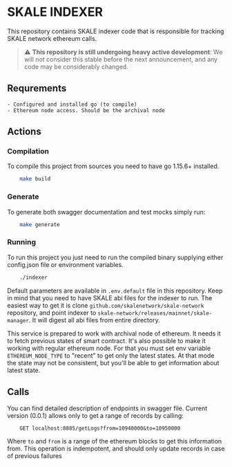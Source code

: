 # SKALE INDEXER

This repository contains SKALE indexer code that is responsible for tracking SKALE network ethereum calls.

> :warning: **This repository is still undergoing heavy active development**: We will not consider this stable before the next announcement, and any code may be considerably changed.

## Requrements
    - Configured and installed go (to compile)
    - Ethereum node access. Should be the archival node

## Actions

### Compilation
To compile this project from sources you need to have go 1.15.6+ installed.

```bash
    make build
```

### Generate
To generate both swagger documentation and test mocks simply run:
```bash
    make generate
```

### Running
To run this project you just need to run the compiled binary supplying either config.json file or environment variables.

```bash
    ./indexer
```

Default parameters are available in `.env.default` file in this repository.
Keep in mind that you need to have SKALE abi files for the indexer to run. The easiest way to get it is clone `github.com/skalenetwork/skale-network` repository, and point indexer to `skale-network/releases/mainnet/skale-manager`. It will digest all abi files from entire directory.

This service is prepared to work with archival node of ethereum. It needs it to fetch previous states of smart contract. It's also possible to make it working with regular ethereum node. For that you must set env variable `ETHEREUM_NODE_TYPE` to "recent" to get only the latest states. At that mode the state may not be consistent, but you'll be able to get information about latest state.

## Calls

You can find detailed description of endpoints in swagger file.
Current version (0.0.1) allows only to get a range of records by calling:

```
    GET localhost:8885/getLogs?from=10940000&to=10950000
```

Where `to` and `from` is a range of the ethereum blocks to get this information from.
This operation is indempotent, and should only update records in case of previous failures
